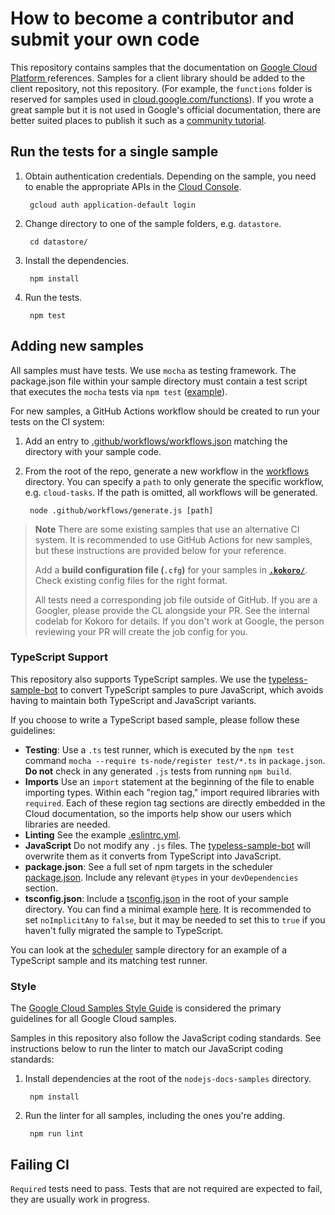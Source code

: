 # How to become a contributor and submit your own code

This repository contains samples that the documentation on [Google Cloud Platform ][cloud] references. Samples for a client library should be added to the client repository, not this repository. (For example, the `functions` folder is reserved for samples used in [cloud.google.com/functions](https://cloud.google.com/functions)). If you wrote a great sample but it is not used in Google's official documentation, there are better suited places to publish it such as a [community tutorial](https://cloud.google.com/community/).

## Run the tests for a single sample

1. Obtain authentication credentials. Depending on the sample, you
need to enable the appropriate APIs in the [Cloud Console](https://console.cloud.google.com/apis/library).

        gcloud auth application-default login

1. Change directory to one of the sample folders, e.g. `datastore`.

        cd datastore/

1. Install the dependencies.

        npm install

1. Run the tests.

        npm test


## Adding new samples

All samples must have tests. We use `mocha` as testing framework. The package.json file within your sample directory must contain a test script that executes the `mocha` tests via `npm test` ([example](https://github.com/GoogleCloudPlatform/nodejs-docs-samples/blob/main/batch/package.json#L13)).

For new samples, a GitHub Actions workflow should be created to run your tests on the CI system:

1. Add an entry to [.github/workflows/workflows.json](https://github.com/GoogleCloudPlatform/nodejs-docs-samples/blob/main/.github/workflows/workflows.json) matching the directory with your sample code.

1. From the root of the repo, generate a new workflow in the [workflows](https://github.com/GoogleCloudPlatform/nodejs-docs-samples/blob/main/.github/workflows) directory. You can specify a `path` to only generate the specific workflow, e.g. `cloud-tasks`. If the path is omitted, all workflows will be generated.

        node .github/workflows/generate.js [path]

> **Note**
> There are some existing samples that use an alternative CI system. It is recommended to use GitHub Actions for new samples, but these instructions are provided below for your reference.
> 
> Add a **build configuration file (`.cfg`)** for your samples in **[`.kokoro/`](https://github.com/GoogleCloudPlatform/nodejs-docs-samples/tree/main/.kokoro)**. Check existing config files for the right format.
> 
> All tests need a corresponding job file outside of GitHub. If you are a Googler, please provide the CL alongside your PR. See the internal codelab for Kokoro for details. If you don't work at Google, the person reviewing your PR will create the job config for you.


### TypeScript Support

This repository also supports TypeScript samples. We use the [typeless-sample-bot](https://github.com/googleapis/google-cloud-node/tree/main/packages/typeless-sample-bot) to convert TypeScript samples to pure JavaScript, which avoids having to maintain both TypeScript and JavaScript variants.

If you choose to write a TypeScript based sample, please follow these guidelines:

* **Testing**: Use a `.ts` test runner, which is executed by the `npm test` command `mocha --require ts-node/register test/*.ts` in `package.json`. **Do not** check in any generated `.js` tests from running `npm build`.
* **Imports** Use an `import` statement at the beginning of the file to enable importing types. Within each "region tag," import required libraries with `required`. Each of these region tag sections are directly embedded in the Cloud documentation, so the imports help show our users which libraries are needed.
* **Linting** See the example [.eslintrc.yml](https://github.com/GoogleCloudPlatform/nodejs-docs-samples/tree/main/scheduler/.eslintrc.yml).
* **JavaScript** Do not modify any `.js` files. The [typeless-sample-bot](https://github.com/googleapis/google-cloud-node/tree/main/packages/typeless-sample-bot) will overwrite them as it converts from TypeScript into JavaScript. 
* **package.json**: See a full set of npm targets in the scheduler [package.json](https://github.com/GoogleCloudPlatform/nodejs-docs-samples/tree/main/scheduler/package.json). Include any relevant `@types` in your `devDependencies` section. 
* **tsconfig.json**: Include a [tsconfig.json](https://www.typescriptlang.org/docs/handbook/tsconfig-json.html) in the root of your sample directory. You can find a minimal example [here](https://github.com/GoogleCloudPlatform/nodejs-docs-samples/tree/main/scheduler/tsconfig.json). It is recommended to set `noImplicitAny` to `false`, but it may be needed to set this to `true` if you haven't fully migrated the sample to TypeScript.

You can look at the [scheduler](https://github.com/GoogleCloudPlatform/nodejs-docs-samples/tree/main/scheduler) sample directory for an example of a TypeScript sample and its matching test runner.

### Style

The [Google Cloud Samples Style Guide][style-guide] is considered the primary
guidelines for all Google Cloud samples. 

[style-guide]: https://googlecloudplatform.github.io/samples-style-guide/

Samples in this repository also follow the JavaScript coding standards. See instructions below to run the linter to match our JavaScript coding standards:

1. Install dependencies at the root of the `nodejs-docs-samples`
directory.

        npm install

1. Run the linter for all samples, including the ones you're adding.

        npm run lint

[cloud]: https://cloud.google.com/

## Failing CI
`Required` tests need to pass. Tests that are not required are expected to fail, they are usually work in progress.
